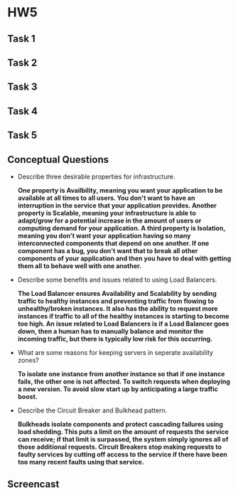 # HW5

## Task 1 

## Task 2

## Task 3

## Task 4

## Task 5

## Conceptual Questions

* Describe three desirable properties for infrastructure.
    
    **One property is Availbility, meaning you want your application to be available at all times to all users. You don't want to have an interruption in the service that your application provides. Another property is Scalable, meaning your infrastructure is able to adapt/grow for a potential increase in the amount of users or computing demand for your application. A third property is Isolation, meaning you don't want your application having so many interconnected components that depend on one another. If one component has a bug, you don't want that to break all other components of your application and then you have to deal with getting them all to behave well with one another.**

* Describe some benefits and issues related to using Load Balancers.
    
    **The Load Balancer ensures Availability and Scalability by sending traffic to healthy instances and preventing traffic from flowing to unhealthy/broken instances. It also has the ability to request more instances if traffic to all of the healthy instances is starting to become too high. An issue related to Load Balancers is if a Load Balancer goes down, then a human has to manually balance and monitor the incoming traffic, but there is typically low risk for this occurring.**

* What are some reasons for keeping servers in seperate availability zones?
    
    **To isolate one instance from another instance so that if one instance fails, the other one is not affected. To switch requests when deploying a new version. To avoid slow start up by anticipating a large traffic boost.**

* Describe the Circuit Breaker and Bulkhead pattern.
    
    **Bulkheads isolate components and protect cascading failures using load shedding. This puts a limit on the amount of requests the service can receive; if that limit is surpassed, the system simply ignores all of those additional requests. Circuit Breakers stop making requests to faulty services by cutting off access to the service if there have been too many recent faults using that service.**

## Screencast